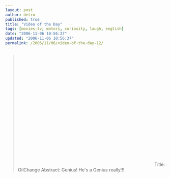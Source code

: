 ```yaml
---
layout: post
author: detro
published: true
title: "Video of the Day"
tags: [movies-tv, motors, curiosity, laugh, english]
date: "2006-11-06 10:56:37"
updated: "2006-11-06 10:56:37"
permalink: /2006/11/06/video-of-the-day-12/
---
```


<blockquote>
<object width="425" height="350"><param name="movie" value="http://www.youtube.com/v/NwzXofpiUYw"></param><param name="wmode" value="transparent"></param><embed src="http://www.youtube.com/v/NwzXofpiUYw" type="application/x-shockwave-flash" wmode="transparent" width="425" height="350"></embed></object>
Title: OilChange
Abstract: Genius! He's a Genius really!!!
</blockquote>
